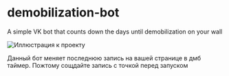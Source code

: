 # demobilization-bot
A simple VK bot that counts down the days until demobilization on your wall

![Иллюстрация к проекту](https://i.ibb.co/TY7S0Ld/Screenshot-20231121-104157-1.jpg)

Данный бот меняет последнюю запись на вашей странице в дмб таймер.
Пожтому сощдайте запись с точкой перед запуском

